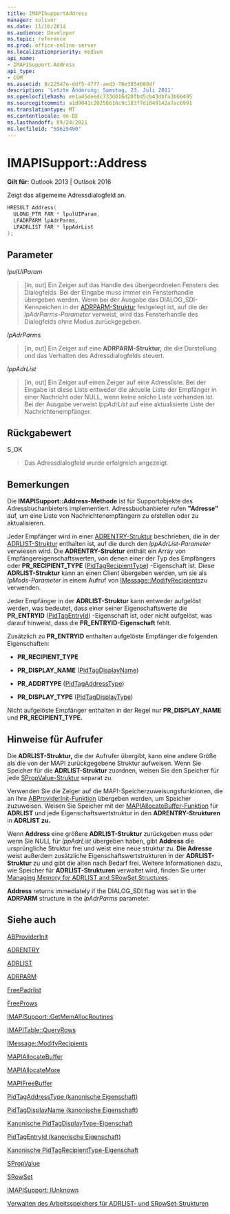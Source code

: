 ```yaml
---
title: IMAPISupportAddress
manager: soliver
ms.date: 11/16/2014
ms.audience: Developer
ms.topic: reference
ms.prod: office-online-server
ms.localizationpriority: medium
api_name:
- IMAPISupport.Address
api_type:
- COM
ms.assetid: 8c22547e-ddf5-47f7-aed3-76e3854688df
description: 'Letzte Änderung: Samstag, 23. Juli 2011'
ms.openlocfilehash: ee1a45deedc733d016d20fbd5cb43dbfa3b6b495
ms.sourcegitcommit: a1d9041c20256616c9c183f7d1049142a7ac6991
ms.translationtype: MT
ms.contentlocale: de-DE
ms.lasthandoff: 09/24/2021
ms.locfileid: "59625490"
---
```

# <a name="imapisupportaddress"></a>IMAPISupport::Address

  
  
**Gilt für**: Outlook 2013 | Outlook 2016 
  
Zeigt das allgemeine Adressdialogfeld an. 
  
```cpp
HRESULT Address(
  ULONG_PTR FAR * lpulUIParam,
  LPADRPARM lpAdrParms,
  LPADRLIST FAR * lppAdrList
);
```

## <a name="parameters"></a>Parameter

 _lpulUIParam_
  
> [in, out] Ein Zeiger auf das Handle des übergeordneten Fensters des Dialogfelds. Bei der Eingabe muss immer ein Fensterhandle übergeben werden. Wenn bei der Ausgabe das DIALOG_SDI-Kennzeichen in der [ADRPARM-Struktur](adrparm.md) festgelegt ist, auf die der  _lpAdrParms-Parameter_ verweist, wird das Fensterhandle des Dialogfelds ohne Modus zurückgegeben. 
    
 _lpAdrParms_
  
> [in, out] Ein Zeiger auf eine **ADRPARM-Struktur,** die die Darstellung und das Verhalten des Adressdialogfelds steuert. 
    
 _lppAdrList_
  
> [in, out] Ein Zeiger auf einen Zeiger auf eine Adressliste. Bei der Eingabe ist diese Liste entweder die aktuelle Liste der Empfänger in einer Nachricht oder NULL, wenn keine solche Liste vorhanden ist. Bei der Ausgabe verweist  _lppAdrList_ auf eine aktualisierte Liste der Nachrichtenempfänger. 
    
## <a name="return-value"></a>Rückgabewert

S_OK 
  
> Das Adressdialogfeld wurde erfolgreich angezeigt.
    
## <a name="remarks"></a>Bemerkungen

Die **IMAPISupport::Address-Methode** ist für Supportobjekte des Adressbuchanbieters implementiert. Adressbuchanbieter rufen **"Adresse"** auf, um eine Liste von Nachrichtenempfängern zu erstellen oder zu aktualisieren. 
  
Jeder Empfänger wird in einer [ADRENTRY-Struktur](adrentry.md) beschrieben, die in der [ADRLIST-Struktur](adrlist.md) enthalten ist, auf die durch den  _lppAdrList-Parameter_ verwiesen wird. Die **ADRENTRY-Struktur** enthält ein Array von Empfängereigenschaftswerten, von denen einer der Typ des Empfängers oder **PR_RECIPIENT_TYPE** ([PidTagRecipientType](pidtagrecipienttype-canonical-property.md)) -Eigenschaft ist. Diese **ADRLIST-Struktur** kann an einen Client übergeben werden, um sie als  _lpMods-Parameter_ in einem Aufruf von [IMessage::ModifyRecipients](imessage-modifyrecipients.md)zu verwenden.
  
Jeder Empfänger in der **ADRLIST-Struktur** kann entweder aufgelöst werden, was bedeutet, dass einer seiner Eigenschaftswerte die **PR_ENTRYID** ([PidTagEntryId](pidtagentryid-canonical-property.md)) -Eigenschaft ist, oder nicht aufgelöst, was darauf hinweist, dass die **PR_ENTRYID-Eigenschaft** fehlt. 
  
Zusätzlich zu **PR_ENTRYID** enthalten aufgelöste Empfänger die folgenden Eigenschaften:
  
- **PR_RECIPIENT_TYPE**
    
- **PR_DISPLAY_NAME** ([PidTagDisplayName](pidtagdisplayname-canonical-property.md))
    
- **PR_ADDRTYPE** ([PidTagAddressType](pidtagaddresstype-canonical-property.md))
    
- **PR_DISPLAY_TYPE** ([PidTagDisplayType](pidtagdisplaytype-canonical-property.md))
    
Nicht aufgelöste Empfänger enthalten in der Regel nur **PR_DISPLAY_NAME** und **PR_RECIPIENT_TYPE.** 
  
## <a name="notes-to-callers"></a>Hinweise für Aufrufer

Die **ADRLIST-Struktur,** die der Aufrufer übergibt, kann eine andere Größe als die von der MAPI zurückgegebene Struktur aufweisen. Wenn Sie Speicher für die **ADRLIST-Struktur** zuordnen, weisen Sie den Speicher für jede [SPropValue-Struktur](spropvalue.md) separat zu. 
  
Verwenden Sie die Zeiger auf die MAPI-Speicherzuweisungsfunktionen, die an Ihre [ABProviderInit-Funktion](abproviderinit.md) übergeben werden, um Speicher zuzuweisen. Weisen Sie Speicher mit der [MAPIAllocateBuffer-Funktion](mapiallocatebuffer.md) für **ADRLIST** und jede Eigenschaftswertstruktur in den **ADRENTRY-Strukturen** in **ADRLIST zu.** 
  
Wenn **Address** eine größere **ADRLIST-Struktur** zurückgeben muss oder wenn Sie NULL für  _lppAdrList_ übergeben haben, gibt **Address** die ursprüngliche Struktur frei und weist eine neue struktur zu. **Die Adresse** weist außerdem zusätzliche Eigenschaftswertstrukturen in der **ADRLIST-Struktur** zu und gibt die alten nach Bedarf frei. Weitere Informationen dazu, wie Speicher für **ADRLIST-Strukturen** verwaltet wird, finden Sie unter [Managing Memory for ADRLIST and SRowSet Structures](managing-memory-for-adrlist-and-srowset-structures.md).
  
 **Address** returns immediately if the DIALOG_SDI flag was set in the **ADRPARM** structure in the  _lpAdrParms_ parameter. 
  
## <a name="see-also"></a>Siehe auch



[ABProviderInit](abproviderinit.md)
  
[ADRENTRY](adrentry.md)
  
[ADRLIST](adrlist.md)
  
[ADRPARM](adrparm.md)
  
[FreePadrlist](freepadrlist.md)
  
[FreeProws](freeprows.md)
  
[IMAPISupport::GetMemAllocRoutines](imapisupport-getmemallocroutines.md)
  
[IMAPITable::QueryRows](imapitable-queryrows.md)
  
[IMessage::ModifyRecipients](imessage-modifyrecipients.md)
  
[MAPIAllocateBuffer](mapiallocatebuffer.md)
  
[MAPIAllocateMore](mapiallocatemore.md)
  
[MAPIFreeBuffer](mapifreebuffer.md)
  
[PidTagAddressType (kanonische Eigenschaft)](pidtagaddresstype-canonical-property.md)
  
[PidTagDisplayName (kanonische Eigenschaft)](pidtagdisplayname-canonical-property.md)
  
[Kanonische PidTagDisplayType-Eigenschaft](pidtagdisplaytype-canonical-property.md)
  
[PidTagEntryId (kanonische Eigenschaft)](pidtagentryid-canonical-property.md)
  
[Kanonische PidTagRecipientType-Eigenschaft](pidtagrecipienttype-canonical-property.md)
  
[SPropValue](spropvalue.md)
  
[SRowSet](srowset.md)
  
[IMAPISupport: IUnknown](imapisupportiunknown.md)


[Verwalten des Arbeitsspeichers für ADRLIST- und SRowSet-Strukturen](managing-memory-for-adrlist-and-srowset-structures.md)

